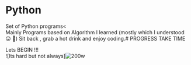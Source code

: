 # Python
Set of Python programs&lt; <br>
Mainly Programs based on Algorithm I learned (mostly which I understood 😜 😬) Sit back , grab a hot drink and enjoy coding.# PROGRESS TAKE TIME

Lets BEGIN !!! <br>
![Its hard but not always]![200w](https://media1.giphy.com/media/jIXcTEmU5RCpO/giphy.gif?)


